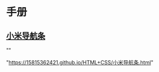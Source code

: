 # 手册

## <a href="https://15815362421.github.io/HTML+CSS/%E5%B0%8F%E7%B1%B3%E5%AF%BC%E8%88%AA%E6%9D%A1.html">小米导航条</a>
 ""

"https://15815362421.github.io/HTML+CSS/小米导航条.html"